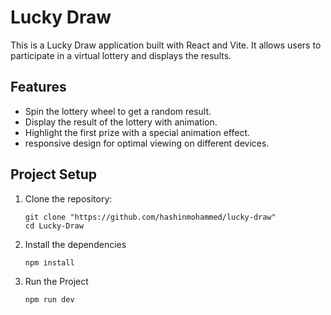 # Lucky Draw

This is a Lucky Draw application built with React and Vite. It allows users to participate in a virtual lottery and displays the results.

## Features

- Spin the lottery wheel to get a random result.
- Display the result of the lottery with animation.
- Highlight the first prize with a special animation effect.
- responsive design for optimal viewing on different devices.


## Project Setup

1. Clone the repository:

   ```shell
   git clone "https://github.com/hashinmohammed/lucky-draw"
   cd Lucky-Draw
2. Install the dependencies
  
    ```shell
    npm install
3. Run the Project

    ```shell
    npm run dev

   
